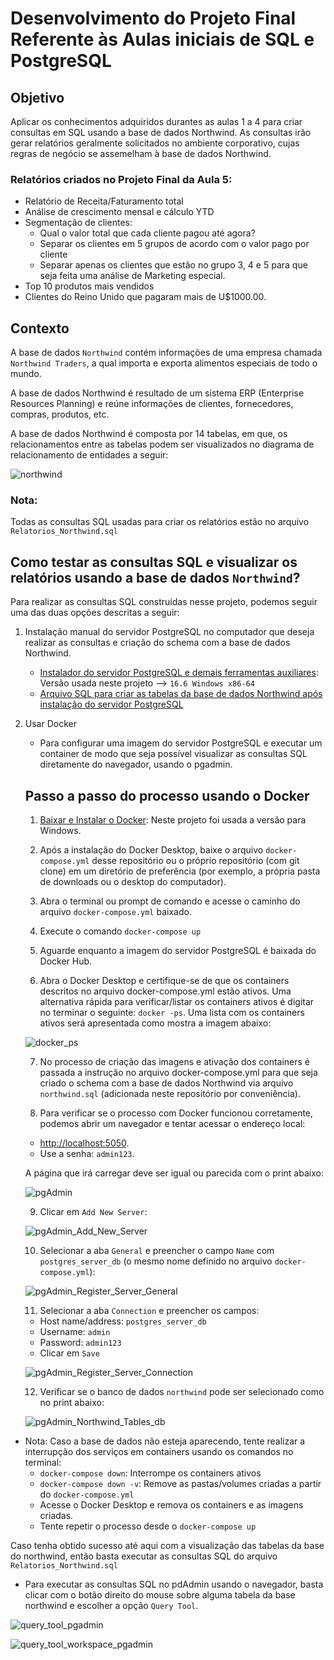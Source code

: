 # Desenvolvimento do Projeto Final Referente às Aulas iniciais de SQL e PostgreSQL

## Objetivo
Aplicar os conhecimentos adquiridos durantes as aulas 1 a 4 para criar consultas em SQL usando a base de dados Northwind. As consultas irão gerar relatórios geralmente solicitados no ambiente corporativo, cujas regras de negócio se assemelham  à base de dados Northwind.

### Relatórios criados no Projeto Final da Aula 5:

- Relatório de Receita/Faturamento total
- Análise de crescimento mensal e cálculo YTD
- Segmentação de clientes:
    - Qual o valor total que cada cliente pagou até agora?
    - Separar os clientes em 5 grupos de acordo com o valor pago por cliente
    - Separar apenas os clientes que estão no grupo 3, 4 e 5 para que seja feita uma análise de Marketing especial.
- Top 10 produtos mais vendidos
- Clientes do Reino Unido que pagaram mais de U$1000.00.

## Contexto
A base de dados `Northwind` contém informações de uma empresa chamada `Northwind Traders`, a qual importa e exporta alimentos especiais de todo o mundo.

A base de dados Northwind é resultado de um sistema ERP (Enterprise Resources Planning) e reúne informações de clientes, fornecedores, compras, produtos, etc. 

A base de dados Northwind é composta por 14 tabelas, em que, os relacionamentos entre as tabelas podem ser visualizados no diagrama de relacionamento de entidades a seguir:

![northwind](https://github.com/vgmariucci/Jornada_de_Dados_SQL/blob/main/imagens/northwind-er-diagram.png?raw=true)

### Nota: 

Todas as consultas SQL usadas para criar os relatórios estão no arquivo `Relatorios_Northwind.sql`

## Como testar as consultas SQL e visualizar os relatórios usando a base de dados `Northwind`?

Para realizar as consultas SQL construídas nesse projeto, podemos seguir uma das duas opções descritas a seguir:

1. Instalação manual do servidor PostgreSQL no computador que deseja realizar as consultas e criação do schema com a base de dados Northwind. 
    - [Instalador do servidor PostgreSQL e demais ferramentas auxiliares](https://www.enterprisedb.com/downloads/postgres-postgresql-downloads): Versão usada neste projeto --> `16.6 Windows x86-64` 
    - [Arquivo SQL para criar as tabelas da base de dados Northwind após instalação do servidor PostgreSQL](https://github.com/microsoft/sql-server-samples/blob/master/samples/databases/northwind-pubs/instnwnd.sql)

2. Usar Docker
    - Para configurar uma imagem do servidor PostgreSQL e executar um container de modo que seja possível visualizar as consultas SQL diretamente do navegador, usando o pgadmin.

    ## Passo a passo do processo usando o Docker

    1. [Baixar e Instalar o Docker](https://docs.docker.com/desktop/setup/install/windows-install/): Neste projeto foi usada a versão para Windows.

    2. Após a instalação do Docker Desktop, baixe o arquivo `docker-compose.yml` desse repositório ou o próprio repositório (com git clone) em um diretório de preferência (por exemplo, a própria pasta de downloads ou o desktop do computador).

    3. Abra o terminal ou prompt de comando e acesse o caminho do arquivo `docker-compose.yml` baixado.

    4. Execute o comando `docker-compose up`

    5. Aguarde enquanto a imagem do servidor PostgreSQL é baixada do Docker Hub.

    6. Abra o Docker Desktop e certifique-se de que os containers descritos no arquivo docker-compose.yml estão ativos. Uma alternativa rápida para verificar/listar os containers ativos é digitar no terminar o seguinte: `docker -ps`. Uma lista com os containers ativos será apresentada como mostra a imagem abaixo:

    ![docker_ps](https://github.com/vgmariucci/Jornada_de_Dados_SQL/blob/main/imagens/docker_ps.png?raw=true)

    7. No processo de criação das imagens e ativação dos containers é passada a instrução no arquivo docker-compose.yml para que seja criado o schema com a base de dados Northwind via arquivo `northwind.sql` (adicionada neste repositório por conveniência).

    8. Para verificar se o processo com Docker funcionou corretamente, podemos abrir um navegador e tentar acessar o endereço local:
    - [http://localhost:5050](http://localhost:5050). 
    - Use a senha: `admin123`. 
    
    A página que irá carregar deve ser igual ou parecida com o print abaixo:

    ![pgAdmin](https://github.com/vgmariucci/Jornada_de_Dados_SQL/blob/main/imagens/localhost_pgadmin5050.png?raw=true)

    9. Clicar em `Add New Server`:

    ![pgAdmin_Add_New_Server](https://github.com/vgmariucci/Jornada_de_Dados_SQL/blob/main/imagens/Add_New_Server_pgadmin.png?raw=true)

    10. Selecionar a aba `General` e preencher o campo `Name` com `postgres_server_db` (o mesmo nome definido no arquivo `docker-compose.yml`):

    ![pgAdmin_Register_Server_General](https://github.com/vgmariucci/Jornada_de_Dados_SQL/blob/main/imagens/register_server_general_pgadmin.png?raw=true)

    11. Selecionar a aba `Connection` e preencher os campos:
    
    - Host name/address: `postgres_server_db`
    - Username: `admin`
    - Password: `admin123`
    - Clicar em `Save`
    
    ![pgAdmin_Register_Server_Connection](https://github.com/vgmariucci/Jornada_de_Dados_SQL/blob/main/imagens/register_server_connection_pgadmin.png?raw=true)

    12. Verificar se o banco de dados `northwind` pode ser selecionado como no print abaixo:

    ![pgAdmin_Northwind_Tables_db](https://github.com/vgmariucci/Jornada_de_Dados_SQL/blob/main/imagens/northwind_schema_and_tables_pgadmin.png?raw=true)

- Nota: Caso a base de dados não esteja aparecendo, tente realizar a interrupção dos serviços em containers usando os comandos no terminal:
    - `docker-compose down`: Interrompe os containers ativos
    - `docker-compose down -v`: Remove as pastas/volumes criadas a partir do `docker-compose.yml`
    - Acesse o Docker Desktop e remova os containers e as imagens criadas.
    - Tente repetir o processo desde o `docker-compose up`

Caso tenha obtido sucesso até aqui com a visualização das tabelas da base do northwind, então basta executar as consultas SQL do arquivo `Relatorios_Northwind.sql`

- Para executar as consultas SQL no pdAdmin usando o navegador, basta clicar com o botão direito do mouse sobre alguma tabela da base northwind e escolher a opção `Query Tool`.

![query_tool_pgadmin](https://github.com/vgmariucci/Jornada_de_Dados_SQL/blob/main/imagens/query_tool_pgadmin.png?raw=true)

![query_tool_workspace_pgadmin](https://github.com/vgmariucci/Jornada_de_Dados_SQL/blob/main/imagens/query_tool_workspace_pgadmin.png?raw=true)


